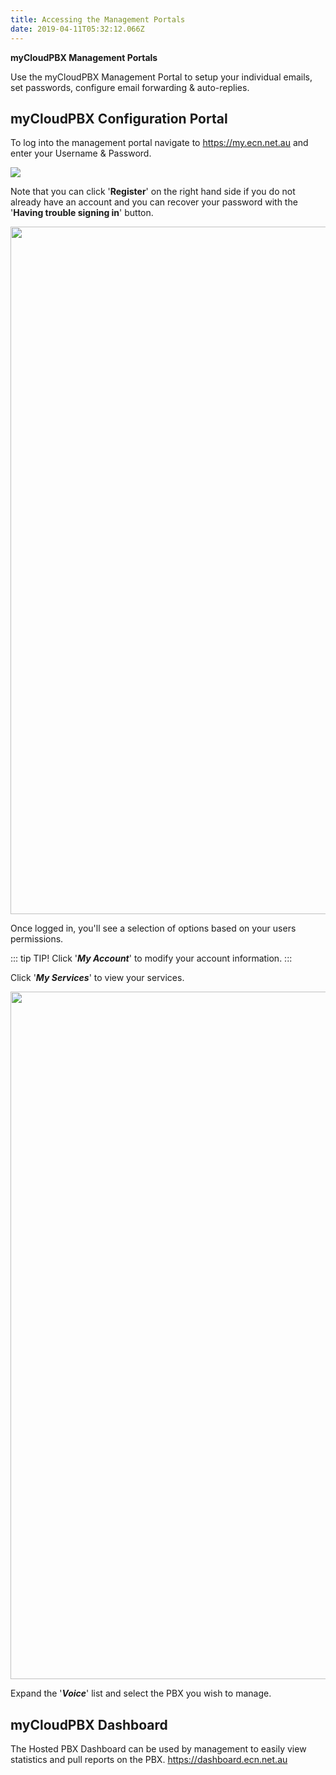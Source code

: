 ```yaml
---
title: Accessing the Management Portals
date: 2019-04-11T05:32:12.066Z
---
```

**myCloudPBX Management Portals**

Use the myCloudPBX Management Portal to setup your individual emails, set passwords, configure email forwarding & auto-replies.

## myCloudPBX Configuration Portal

To log into the management portal navigate to <https://my.ecn.net.au> and enter your Username & Password.

<img style="width: auto; height: auto;" src="/images/screen-shot-2019-04-15-at-2.49.17-pm.png">

Note that you can click '**Register**' on the right hand side if you do not already have an account and you can recover your password with the '**Having trouble signing in**' button.

<img style="width: 1100px; height: auto;" src="/images/pbx-logging-in-1.png">

Once logged in, you'll see a selection of options based on your users permissions.

::: tip TIP!
Click '_**My Account**_' to modify your account information.
:::

Click '_**My Services**_' to view your services.

<img style="width: 1100px; height: auto;" src="/images/pbx-logging-in-2.png">

Expand the '_**Voice**_' list and select the PBX you wish to manage.


## myCloudPBX Dashboard

The Hosted PBX Dashboard can be used by management to easily view statistics and pull reports on the PBX.
<https://dashboard.ecn.net.au>

